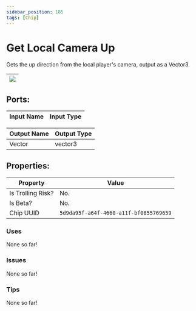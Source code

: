 ```yaml
---
sidebar_position: 185
tags: [Chip]
---
```


# Get Local Camera Up


Gets the up direction from the local player's camera, output as a Vector3.

| ![](https://images-ext-2.discordapp.net/external/MPmIaQzlEPmgGWlgi-WxBBXt0Bjv_zWPkg1y1f_sy3s/https/www.recroomcircuits.com/image/circuit/absolute-value?width=206&height=108) |
|-----|

## Ports:

| Input Name | Input Type |
|-----------|-----------|

| Output Name | Output Type |
|-----------|-----------|
| Vector | vector3 |

## Properties:

| Property  | Value |
|-------------------|-----------|
| Is Trolling Risk? | No. |
| Is Beta? | No. |
| Chip UUID | `5d9da95f-a64f-4660-a11f-bf0855769659` |

### Uses
None so far!

### Issues
None so far!

### Tips
None so far!
